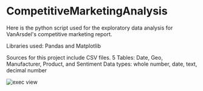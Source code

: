 # CompetitiveMarketingAnalysis

Here is the python script used for the exploratory data analysis for VanArsdel's competitive marketing report. 

Libraries used: Pandas and Matplotlib

Sources for this project include CSV files.
5 Tables: Date, Geo, Manufacturer, Product, and Sentiment
Data types: whole number, date, text, decimal number


![exec view](https://github.com/cwilliams1023/CompetitiveMarketingAnalysis/assets/121206979/e2ab6e19-79d2-4459-a353-d5855734f510)
